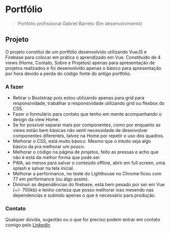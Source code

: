 # Portfólio

> Portfólio profissional Gabriel Barreto (Em desenvolvimento)

## Projeto

O projeto constitui de um portfólio desenvolvido utilizando VueJS e Firebase para colocar em prática o aprendizado em Vue. Constituído de 4 views (Home, Contato, Sobre e Projetos) apenas para apresentação de projetos realizados e foi desenvolvido apenas o básico para apresentação por hora devido a perda do código fonte do antigo portfólio.

### A fazer

* Retirar o Bootstrap pois estou utilizando apenas para grid para responsividade, trabalhar a responsividade utilizando grid ou flexbox do CSS.
* Fazer o formulário para contato que tenho em mente acompanhando o design da view Home.
* Se for possível separar mais por componentes, como por enquanto as views estão bem básicas não senti necessidade de desenvolver componentes diferentes, talvez na Home por repetir o uso dos quadros.
* Melhorar o CSS, está muito básico. Mesmo que o intuito seja algo básico da pra melhorar um pouco.
* Melhorar o código na página de projetos, feito as pressas e acho que não é está da melhor forma que pode ser.
* PWA, ao menos para salvar o conteúdo offline, abrir em full screen, uma splash e salvar na tela inicial.
* Melhorar a performance, no teste do Lighthouse no Chrome ficou com 77 em performance (ou algo assim).
* Diminuir as dependências do firebase, está bem pesado por ser em Vue (+/- 700kb) e tenho certeza que posso melhorar isso mexendo nas dependencias e subindo apenas o que é necessário para produção.

### Contato
Qualquer dúvida, sugestão ou o que for preciso podem entrar em contato comigo pelo [LinkedIn](https://www.linkedin.com/in/gabrielapbarreto/)
